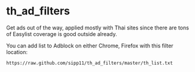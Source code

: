 th_ad_filters
=============

Get ads out of the way, applied mostly with Thai sites since there are tons of Easylist coverage is good outside already.

You can add list to Adblock on either Chrome, Firefox with this filter location:

`https://raw.github.com/sipp11/th_ad_filters/master/th_list.txt`